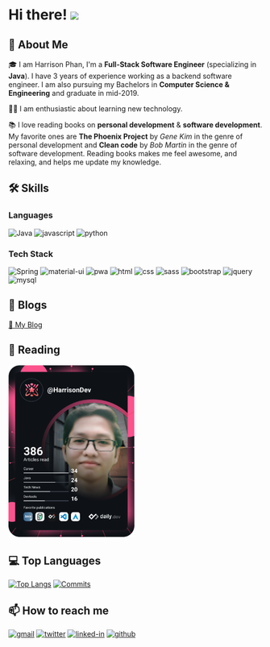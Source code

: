 # Hi there! <img src="https://media.giphy.com/media/hvRJCLFzcasrR4ia7z/giphy.gif" width="29px">
## 🚀 About Me

🎓 I am Harrison Phan, I'm a **Full-Stack Software Engineer** (specializing in **Java**). I have 3 years of experience working as a backend software engineer. I am also pursuing my Bachelors in **Computer Science & Engineering** and graduate in mid-2019.

👨‍💻 I am enthusiastic about learning new technology.

📚 I love reading books on **personal development** & **software development**. My favorite ones are **The Phoenix Project** by *Gene Kim* in the genre of personal development and **Clean code** by *Bob Martin* in the genre of software development. Reading books makes me feel awesome, and relaxing, and helps me update my knowledge.

## 🛠️ Skills

### Languages

![Java](https://img.shields.io/badge/java-%23ED8B00.svg?style=for-the-badge&logo=java&logoColor=white)
![javascript](https://img.shields.io/badge/JavaScript-323330?style=for-the-badge&logo=javascript&logoColor=F7DF1E)
![python](https://img.shields.io/badge/Python-3776AB?style=for-the-badge&logo=python&logoColor=white)

### Tech Stack

![Spring](https://img.shields.io/badge/spring-%236DB33F.svg?style=for-the-badge&logo=spring&logoColor=white)
![material-ui](https://img.shields.io/badge/Material_UI-0081CB?style=for-the-badge&logo=material-ui&logoColor=white)
![pwa](https://img.shields.io/badge/Progressive_Web_App-4285F4?style=for-the-badge&logo=googlechrome&logoColor=white)
![html](https://img.shields.io/badge/HTML5-E34F26?style=for-the-badge&logo=html5&logoColor=white)
![css](https://img.shields.io/badge/CSS3-1572B6?style=for-the-badge&logo=css3&logoColor=white)
![sass](https://img.shields.io/badge/SASS-CC6699?style=for-the-badge&logo=sass&logoColor=white)
![bootstrap](https://img.shields.io/badge/Bootstrap-563D7C?style=for-the-badge&logo=bootstrap&logoColor=white)
![jquery](https://img.shields.io/badge/jQuery-0769AD?style=for-the-badge&logo=jquery&logoColor=white)
![mysql](https://img.shields.io/badge/MySQL-00000F?style=for-the-badge&logo=mysql&logoColor=white)

## 📝 Blogs
<a href="https://harrisdevv.github.io/" alt="Tech Blog"> 📝 My Blog </a>

## 📘 Reading

<a href="https://app.daily.dev/HarrisonDev"><img src="https://github.com/harrisdevv/harrisdevv/blob/main/devcard.svg" width="250" alt="Harrison Phan's Dev Card"/></a>


## 💻 Top Languages

[![Top Langs](https://github-readme-stats.vercel.app/api/top-langs/?username=harrisdevv&layout=compact)](https://github.com/harrisdevv/github-readme-stats)
[![Commits](https://github-readme-stats.vercel.app/api?username=harrisdevv)](https://github.com/harrisdevv/github-readme-stats)


## 📫 How to reach me

[![gmail](https://img.shields.io/badge/Gmail-D14836?style=for-the-badge&logo=Gmail&logoColor=white)](mailto:harrisonphan5@gmail.com)
[![twitter](https://img.shields.io/badge/Twitter-1DA1F2?style=for-the-badge&logo=twitter&logoColor=white)](https://twitter.com/HarrisonPhan9)
[![linked-in](https://img.shields.io/badge/Linked_In-0077B5?style=for-the-badge&logo=LinkedIn&logoColor=white)](https://www.linkedin.com/in/harrison-phan-b348a4220/)
[![github](https://img.shields.io/badge/GitHub-000000?style=for-the-badge&logo=GitHub&logoColor=white)](https://github.com/harrisdevv)
